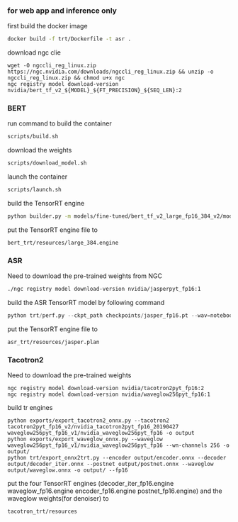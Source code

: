 ### for web app and inference only

first build the docker image
```bash
docker build -f trt/Dockerfile -t asr .
```
download ngc clie
```
wget -O ngccli_reg_linux.zip https://ngc.nvidia.com/downloads/ngccli_reg_linux.zip && unzip -o ngccli_reg_linux.zip && chmod u+x ngc
ngc registry model download-version nvidia/bert_tf_v2_${MODEL}_${FT_PRECISION}_${SEQ_LEN}:2
```

### BERT
run command to build the container
```bash
scripts/build.sh
```

download the weights
```bash
scripts/download_model.sh
```
launch the container
```bash
scripts/launch.sh
```

build the TensorRT engine
```bash
python builder.py -m models/fine-tuned/bert_tf_v2_large_fp16_384_v2/model.ckpt-8144 -o large_384.engine -b 1 -s 384 -c models/fine-tuned/bert_tf_v2_large_fp16_384_v2/ -f
```
put the TensorRT engine file to 
```
bert_trt/resources/large_384.engine
```
### ASR

Need to download the pre-trained weights from NGC
```bash
./ngc registry model download-version nvidia/jasperpyt_fp16:1
```

build the ASR TensorRT model by following command
```python
python trt/perf.py --ckpt_path checkpoints/jasper_fp16.pt --wav=notebooks/example1.wav --model_toml=configs/jasper10x5dr_nomask.toml --make_onnx --onnx_path jasper.onnx --engine_path jasper.plan --dynamic_shape
```

put the TensorRT engine file to 
```
asr_trt/resources/jasper.plan
```

### Tacotron2
Need to download the pre-trained weights
```
ngc registry model download-version nvidia/tacotron2pyt_fp16:2
ngc registry model download-version nvidia/waveglow256pyt_fp16:1

```
build tr engines
```
python exports/export_tacotron2_onnx.py --tacotron2 tacotron2pyt_fp16_v2/nvidia_tacotron2pyt_fp16_20190427   waveglow256pyt_fp16_v1/nvidia_waveglow256pyt_fp16 -o output
python exports/export_waveglow_onnx.py --waveglow waveglow256pyt_fp16_v1/nvidia_waveglow256pyt_fp16 --wn-channels 256 -o output/
python trt/export_onnx2trt.py --encoder output/encoder.onnx --decoder output/decoder_iter.onnx --postnet output/postnet.onnx --waveglow output/waveglow.onnx -o output/ --fp16
```
put the four TensorRT engines (decoder_iter_fp16.engine waveglow_fp16.engine encoder_fp16.engine postnet_fp16.engine) and the waveglow weights(for denoiser) to 
```
tacotron_trt/resources
```
